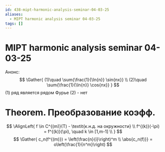 ```yaml
---
id: 438-mipt-harmonic-analysis-seminar-04-03-25
aliases:
  - MIPT harmonic analysis seminar 04-03-25
tags: []
---
```


# MIPT harmonic analysis seminar 04-03-25
Анонс:
$$
\Gather{
(1)\quad \sum{\frac{1}{\ln{n}} \sin{nx}} \\
(2)\quad \sum{\frac{1}{\ln{n}} \cos{nx}}
}
$$
(1) ряд является рядом Фурье
(2) - нет

# Theorem. Преобразование коэфф.
$$
\AlignLeft{
f \in C^{(m)}(T) - \textit{к.н.д. на окружности} \\
f^{(k)}(-\pi) = f^{(k)}(\pi), \quad k \in [1,m-1] \\
}
$$
$$
\Gather{
c_n(f^{(m)}) = \left(\frac{n}{i}\right)^m \\
\abs{c_n(f)}} = o\left(\frac{1}{n^m}\right)
$$


